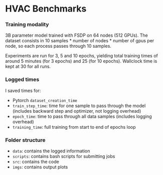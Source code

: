 # HVAC Benchmarks

### Training modality

3B parameter model trained with FSDP on 64 nodes (512 GPUs). 
The dataset consists in 10 samples * number of nodes * number of gpus per node, so each process passes through 10 samples. 

Experiments are run for 3, 5 and 10 epochs, yielding total training times of around 5 minutes (for 3 epochs) and 25 (for 10 epochs). 
Wallclock time is kept at 30 for all runs. 

### Logged times

I saved times for: 

- Pytorch `dataset_creation_time`
- `train_step_time`: time for one sample to pass through the model (includes backward step and optimizer, not logging overhead)
- `epoch_time`: time to pass through all data samples (includes logging overhead)
- `training_time`: full training from start to end of epochs loop

### Folder structure

- `data`: contains the logged information
- `scripts`: contains bash scripts for submitting jobs
- `src`: contains the code
- `imgs`: contains output plots
